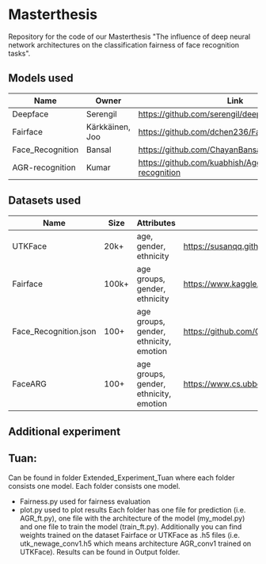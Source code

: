 # Masterthesis

Repository for the code of our Masterthesis "The influence of deep neural network architectures on the classification fairness of face recognition tasks". 

## Models used

| Name | Owner |Link |
| --- | --- | --- |
| Deepface | Serengil | https://github.com/serengil/deepface |
| Fairface | Kärkkäinen, Joo | https://github.com/dchen236/FairFace |
| Face_Recognition | Bansal | https://github.com/ChayanBansal/Face_Recognition |
| AGR-recognition | Kumar | https://github.com/kuabhish/Age-Gender-Race-recognition |


## Datasets used

| Name |  Size | Attributes | Link |
| --- | --- | --- | --- |
| UTKFace | 20k+ | age, gender, ethnicity | https://susanqq.github.io/UTKFace/ |
| Fairface | 100k+ | age groups, gender, ethnicity | https://www.kaggle.com/datasets/lantian773030/fairface |
| Face_Recognition.json | 100+ | age groups, gender, ethnicity, emotion | https://github.com/ChayanBansal/Face_Recognition/tree/master/dataset |
| FaceARG | 100+ | age groups, gender, ethnicity, emotion | https://www.cs.ubbcluj.ro/~dadi/FaceARG-database.html |

## Additional experiment
## Tuan:
Can be found in folder Extended_Experiment_Tuan where each folder consists one model.
Each folder consists one model.
- Fairness.py used for fairness evaluation
- plot.py used to plot results
Each folder has one file for prediction (i.e. AGR_ft.py), one file with the architecture of the model (my_model.py) and one file to train the model (train_ft.py).
Additionally you can find weights trained on the dataset Fairface or UTKFace as .h5 files (i.e. utk_newage_conv1.h5 which means architecture AGR_conv1 trained on UTKFace).
Results can be found in Output folder. 

